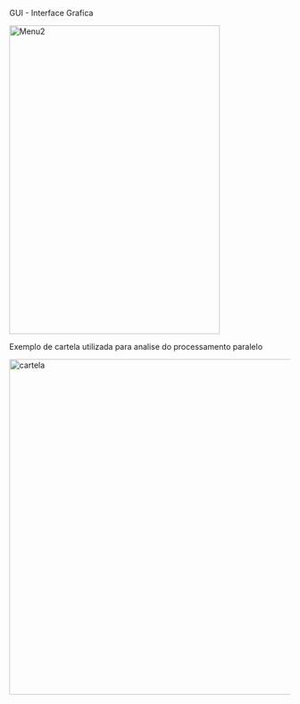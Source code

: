 GUI - Interface Grafica 

<img width="377" height="552" alt="Menu2" src="https://github.com/user-attachments/assets/5cc03f5c-8276-4ecd-8d43-c4e09b888bce" />

Exemplo de cartela utilizada para analise do processamento paralelo

<img width="700" height="600" alt="cartela" src="https://github.com/user-attachments/assets/2c738b64-f80b-4a6a-a924-60e1c44c461e" />
